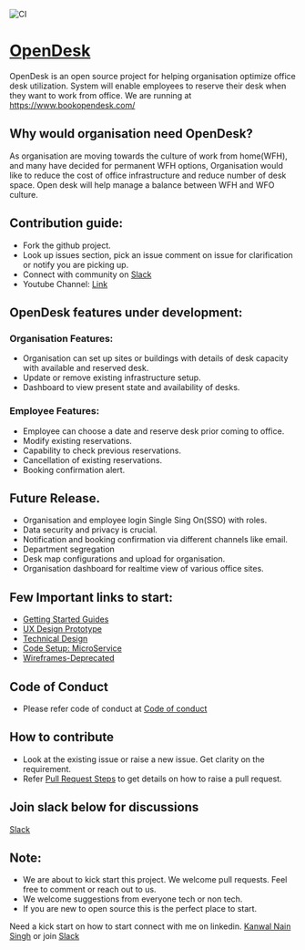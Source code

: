 ![CI](https://github.com/kanwalnainsingh/OpenDesk/workflows/CI/badge.svg)
# [OpenDesk](https://www.bookopendesk.com/)
OpenDesk is an open source project for helping organisation optimize office desk utilization. System will enable employees to reserve their desk when they want to work from office.
We are running at https://www.bookopendesk.com/

## Why would organisation need OpenDesk?
As organisation are moving towards the culture of work from home(WFH), and many have decided for permanent WFH options, Organisation would like to reduce the cost of office infrastructure and reduce number of desk space. Open desk will help manage a balance between WFH and WFO culture.

## Contribution guide:
- Fork the github project.
- Look up issues section, pick an issue comment on issue for clarification or notify you are picking up.
- Connect with community on  [Slack](https://join.slack.com/t/opendeskworkspace/shared_invite/zt-jf6wxjc3-aj5SF9S6t~VSJiRswQwXbw) 
- Youtube Channel: [Link](https://www.youtube.com/channel/UCbjAYM7lRMbJPoYf7HYqQLw)

## OpenDesk features under development:
 
### Organisation Features:
- Organisation can set up sites or buildings with details of desk capacity with available and reserved desk.
- Update or remove existing infrastructure setup.
- Dashboard to view present state and availability of desks. 

### Employee Features:
- Employee can choose a date and reserve desk prior coming to office.
- Modify existing reservations.
- Capability to check previous reservations.
- Cancellation of existing reservations.
- Booking confirmation alert.

## Future Release.
- Organisation and employee login Single Sing On(SSO) with roles.
- Data security and privacy is crucial.
- Notification and booking confirmation via different channels like email.
- Department segregation
- Desk map configurations and upload for organisation. 
- Organisation dashboard for realtime view of various office sites. 

## Few Important links to start:
- [Getting Started Guides](docs/getting-started/README.md)
- [UX Design Prototype](docs/UX/README.md)
- [Technical Design](docs/technical-design/README.md)
- [Code Setup: MicroService](code_base/micro-services/README.md)
- [Wireframes-Deprecated](docs/wireframe/README.md)

## Code of Conduct 

- Please refer code of conduct at [Code of conduct](code-of-conduct.md)

## How to contribute
- Look at the existing issue or raise a new issue. Get clarity on the requirement.
- Refer [Pull Request Steps](https://jarv.is/notes/how-to-pull-request-fork-github/) to get details on how to raise a pull request. 

## Join slack below for discussions

[Slack](https://join.slack.com/t/opendeskworkspace/shared_invite/zt-jf6wxjc3-aj5SF9S6t~VSJiRswQwXbw)


## Note: 
- We are about to kick start this project. We welcome pull requests. Feel free to comment or reach out to us. 
- We welcome suggestions from everyone tech or non tech.
- If you are new to open source this is the perfect place to start.

Need a kick start on how to start connect with me on linkedin. [Kanwal Nain Singh](https://www.linkedin.com/in/kanwalnainsingh/)  or join [Slack](https://join.slack.com/t/opendeskworkspace/shared_invite/zt-jf6wxjc3-aj5SF9S6t~VSJiRswQwXbw)
